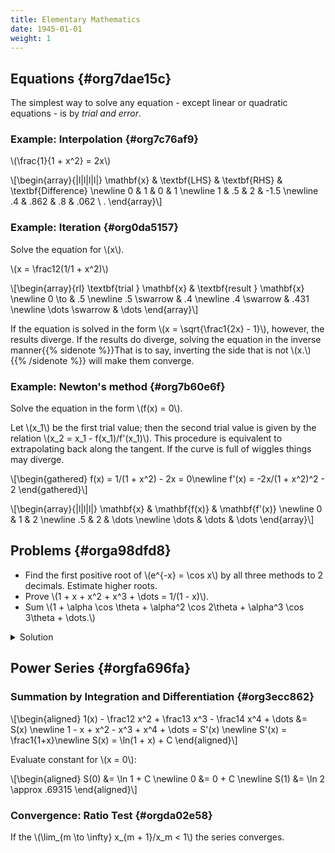 ```yaml
---
title: Elementary Mathematics
date: 1945-01-01
weight: 1
---
```


## Equations {#org7dae15c}

The simplest way to solve any equation - except
linear or quadratic equations - is by *trial and error*.



### Example: Interpolation {#org7c76af9}

\\(\frac{1}{1 + x^2} = 2x\\)

\\[\begin{array}{|l|l|l|l|} \mathbf{x} & \textbf{LHS} & \textbf{RHS} &
\textbf{Difference} \\newline 0 & 1 & 0 & 1 \\newline 1 & .5 & 2 & -1.5 \\newline .4 & .862 &
.8 & .062 \\ . \end{array}\\]



### Example: Iteration {#org0da5157}

Solve the equation for \\(x\\).

\\(x = \frac12(1/1 + x^2)\\)

\\[\begin{array}{rl} \textbf{trial } \mathbf{x} & \textbf{result }
\mathbf{x} \newline 0 \to & .5 \newline .5 \swarrow & .4 \newline .4 \swarrow & .431 \newline
\dots \swarrow & \dots \end{array}\\]

If the equation is solved in the form \\(x = \sqrt{\frac1{2x} - 1}\\),
however, the results diverge. If the results do diverge, solving the
equation in the inverse manner{{% sidenote %}}That is to say, inverting the side that is not \\(x.\\){{% /sidenote %}} will make them converge.



### Example: Newton\'s method {#org7b60e6f}

Solve the equation in the form \\(f(x) = 0\\).

Let \\(x_1\\) be the first trial value; then the second trial value is given
by the relation \\(x_2 = x_1 - f(x_1)/f'(x_1)\\). This procedure is
equivalent to extrapolating back along the tangent. If the curve is full
of wiggles things may diverge.

\\[\begin{gathered} f(x) = 1/(1 + x^2) - 2x = 0\\newline f'(x) = -2x/(1 +
x^2)^2 - 2 \end{gathered}\\]

\\[\begin{array}{|l|l|l|} \mathbf{x} & \mathbf{f(x)} & \mathbf{f'(x)} \\newline
0 & 1 & 2 \\newline .5 & 2 & \dots \\newline \dots & \dots & \dots \end{array}\\]



## Problems {#orga98dfd8}



-   Find the first positive root of \\(e^{-x} = \cos x\\) by all three
    methods to 2 decimals. Estimate higher roots.
-   Prove \\(1 + x + x^2 + x^3 + \dots = 1/(1 - x)\\).
-   Sum \\(1 + \alpha \cos \theta + \alpha^2 \cos 2\theta + \alpha^3 \cos
     3\theta + \dots.\\)

<details><summary>Solution</summary>
Assume \(\vert \alpha\vert < 1\). Then we have:

\\[\begin{aligned} \sum_{n = 0}^\infty \alpha^n \cos n\theta &=
\Re\left[\sum_{n = 0}^\infty \alpha^n (\cos n\theta + i \sin
n\theta)\right] \newline &= \Re\left[\sum_{n=0}^\infty \alpha^n e^{in
\theta}\right] \newline &= \Re\left[\sum_{n=0}^\infty (\alpha e^{i\theta})^n
\right] \newline &= \Re\left[\frac1{1 - \alpha e^{i\theta}}\right]\newline &=
\Re\left[\frac1{1 - \alpha \cos\theta - \alpha i\sin\theta}\right]\newline &=
\Re\left[\frac{1 - \alpha \cos\theta + \alpha i\sin\theta}{(1 - \alpha
\cos \theta)^2 - (\alpha i \sin \theta)^2} \right]\newline &= \frac{1 - \alpha
\cos \theta}{(1 - \alpha \cos \theta)^2 + (\alpha \sin \theta)^2} \newline &=
\frac{1 - \alpha \cos \theta}{1 - 2\alpha\cos\theta + \alpha^2}.
\end{aligned}\\]

</details>


## Power Series {#orgfa696fa}





### Summation by Integration and Differentiation {#org3ecc862}


\\[\begin{aligned} 1(x) - \frac12 x^2 + \frac13 x^3 - \frac14 x^4 + \dots
&= S(x) \\newline 1 - x + x^2 - x^3 + x^4 + \dots = S'(x) \\newline S'(x) =
\frac1{1+x}\\newline S(x) = \ln(1 + x) + C \end{aligned}\\]

Evaluate constant for \\(x = 0\\):

\\[\begin{aligned} S(0) &= \ln 1 + C \\newline 0 &= 0 + C \\newline S(1) &= \ln 2
\approx .69315 \end{aligned}\\]



### Convergence: Ratio Test {#orgda02e58}

If the \\(\lim_{m \to \infty} x_{m + 1}/x_m < 1\\) the
series converges.

[^1]: That is to say, inverting the side that is not \\(x\\).
